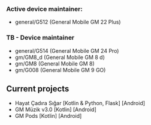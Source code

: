 
### Active device maintainer:
- general/G512 (General Mobile GM 22 Plus)

### TB - Device maintainer
- general/G514 (General Mobile GM 24 Pro)
- gm/GM8_d (General Mobile GM 8 d)
- gm/GM8 (General Mobile GM 8)
- gm/G008 (General Mobile GM 9 GO)

## Current projects
- Hayat Çadıra Sığar [Kotlin & Python, Flask] [Android]
- GM Müzik v3.0 [Kotlin] [Android]
- GM Pods [Kotlin] [Android]

